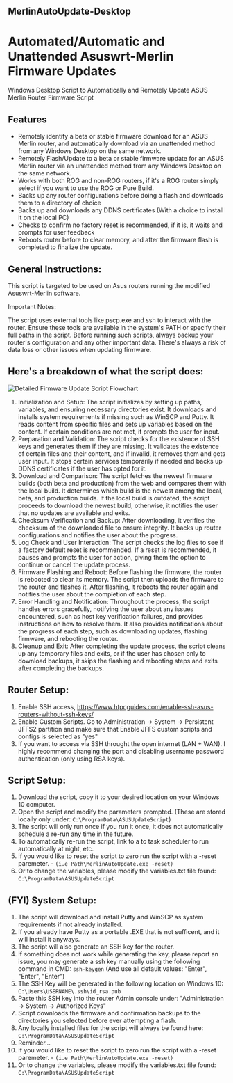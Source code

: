 ## MerlinAutoUpdate-Desktop
# Automated/Automatic and Unattended Asuswrt-Merlin Firmware Updates
Windows Desktop Script to Automatically and Remotely Update ASUS Merlin Router Firmware Script

## Features
- Remotely identify a beta or stable firmware download for an ASUS Merlin router, and automatically download via an unattended method from any Windows Desktop on the same network.
- Remotely Flash/Update to a beta or stable firmware update for an ASUS Merlin router via an unattended method from any Windows Desktop on the same network.
- Works with both ROG and non-ROG routers, if it's a ROG router simply select if you want to use the ROG or Pure Build.
- Backs up any router configurations before doing a flash and downloads them to a directory of choice
- Backs up and downloads any DDNS certificates (With a choice to install it on the local PC)
- Checks to confirm no factory reset is recommended, if it is, it waits and prompts for user feedback
- Reboots router before to clear memory, and after the firmware flash is completed to finalize the update. 

## General Instructions:
This script is targeted to be used on Asus routers running the modified Asuswrt-Merlin software.

Important Notes:

The script uses external tools like pscp.exe and ssh to interact with the router. Ensure these tools are available in the system's PATH or specify their full paths in the script.
Before running such scripts, always backup your router's configuration and any other important data. There's always a risk of data loss or other issues when updating firmware.

## Here's a breakdown of what the script does:

![Detailed Firmware Update Script Flowchart](https://github.com/Firetop/MerlinAutoUpdate/assets/1971404/684572ec-aed2-4a55-a83f-7b10dea112eb)

1. Initialization and Setup:
The script initializes by setting up paths, variables, and ensuring necessary directories exist.
It downloads and installs system requirements if missing such as WinSCP and Putty.
It reads content from specific files and sets up variables based on the content.
If certain conditions are not met, it prompts the user for input.
3. Preparation and Validation:
The script checks for the existence of SSH keys and generates them if they are missing.
It validates the existence of certain files and their content, and if invalid, it removes them and gets user input.
It stops certain services temporarily if needed and backs up DDNS certificates if the user has opted for it.
4. Download and Comparison:
The script fetches the newest firmware builds (both beta and production) from the web and compares them with the local build.
It determines which build is the newest among the local, beta, and production builds.
If the local build is outdated, the script proceeds to download the newest build, otherwise, it notifies the user that no updates are available and exits.
5. Checksum Verification and Backup:
After downloading, it verifies the checksum of the downloaded file to ensure integrity.
It backs up router configurations and notifies the user about the progress.
6. Log Check and User Interaction:
The script checks the log files to see if a factory default reset is recommended.
If a reset is recommended, it pauses and prompts the user for action, giving them the option to continue or cancel the update process.
7. Firmware Flashing and Reboot:
Before flashing the firmware, the router is rebooted to clear its memory.
The script then uploads the firmware to the router and flashes it.
After flashing, it reboots the router again and notifies the user about the completion of each step.
8. Error Handling and Notification:
Throughout the process, the script handles errors gracefully, notifying the user about any issues encountered, such as host key verification failures, and provides instructions on how to resolve them.
It also provides notifications about the progress of each step, such as downloading updates, flashing firmware, and rebooting the router.
9. Cleanup and Exit:
After completing the update process, the script cleans up any temporary files and exits, or if the user has chosen only to download backups, it skips the flashing and rebooting steps and exits after completing the backups.

## Router Setup:
1. Enable SSH access, https://www.htpcguides.com/enable-ssh-asus-routers-without-ssh-keys/
2. Enable Custom Scripts. Go to Administration -> System -> Persistent JFFS2 partition and make sure that Enable JFFS custom scripts and configs is selected as "yes"
3. If you want to access via SSH throught the open internet (LAN + WAN). I highly recommend changing the port and disabling username password authentication (only using RSA keys).

## Script Setup:
1. Download the script, copy it to your desired location on your Windows 10 computer.
2. Open the script and modify the parameters prompted. (These are stored locally only under: ```C:\ProgramData\ASUSUpdateScript```)
3. The script will only run once if you run it once, it does not automatically schedule a re-run any time in the future.
4. To automatically re-run the script, link to a to task scheduler to run automatically at night, etc.
5. If you would like to reset the script to zero run the script with a -reset paremeter.  - ```(i.e Path\MerlinAutoUpdate.exe -reset) ```
6. Or to change the variables, please modify the variables.txt file found: ```C:\ProgramData\ASUSUpdateScript```

## (FYI) System Setup:
1. The script will download and install Putty and WinSCP as system requirements if not already installed.
2. If you already have Putty as a portable .EXE that is not sufficent, and it will install it anyways.
3. The script will also generate an SSH key for the router.
4. If something does not work while generating the key, please report an issue, you may generate a ssh key manually using the following command in CMD: ```ssh-keygen``` (And use all default values: "Enter", "Enter", "Enter")
5. The SSH Key will be generated in the following location on Windows 10: ```C:\Users\USERNAME\.ssh\id_rsa.pub```
6. Paste this SSH key into the router Admin console under: "Administration -> System -> Authorized Keys"
7. Script downloads the firmware and confirmation backups to the directories you selected before ever attempting a flash.
8. Any locally installed files for the script will always be found here: ```C:\ProgramData\ASUSUpdateScript```
9. Reminder...
10. If you would like to reset the script to zero run the script with a -reset paremeter.  - ```(i.e Path\MerlinAutoUpdate.exe -reset) ```
11. Or to change the variables, please modify the variables.txt file found: ```C:\ProgramData\ASUSUpdateScript```
